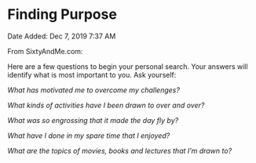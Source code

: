 # Finding Purpose

Date Added: Dec 7, 2019 7:37 AM

From SixtyAndMe.com:

Here are a few questions to begin your personal search. Your answers will identify what is most important to you. Ask yourself:

*What has motivated me to overcome my challenges?*

*What kinds of activities have I been drawn to over and over?*

*What was so engrossing that it made the day fly by?*

*What have I done in my spare time that I enjoyed?*

*What are the topics of movies, books and lectures that I’m drawn to?*